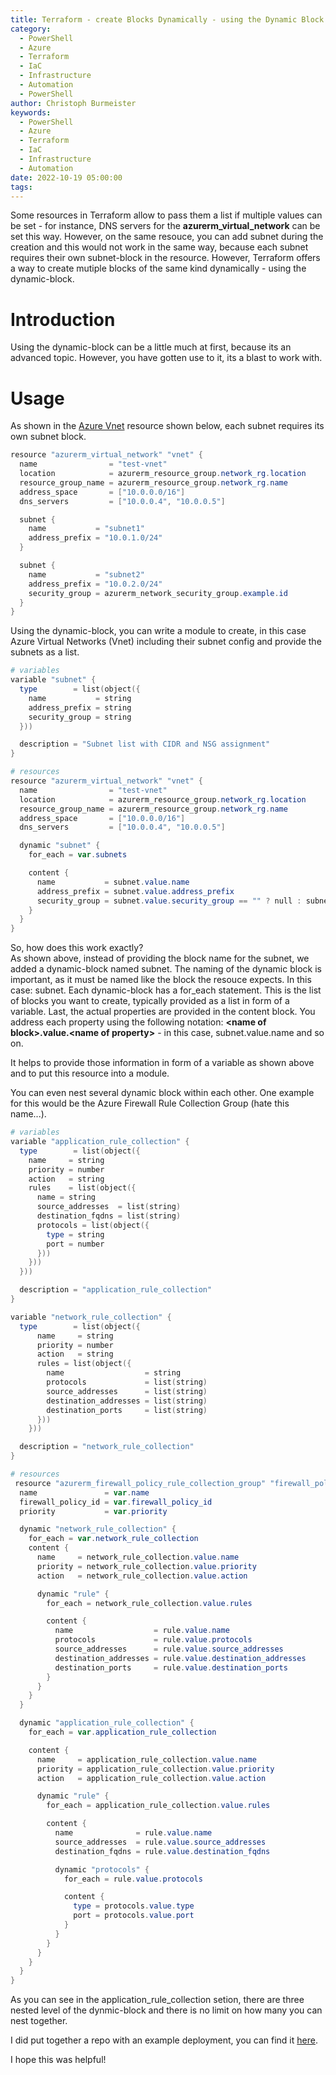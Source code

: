```yaml
---
title: Terraform - create Blocks Dynamically - using the Dynamic Block
category:
  - PowerShell
  - Azure
  - Terraform
  - IaC
  - Infrastructure
  - Automation
  - PowerShell
author: Christoph Burmeister
keywords:
  - PowerShell
  - Azure
  - Terraform
  - IaC
  - Infrastructure
  - Automation
date: 2022-10-19 05:00:00
tags:
---
```


Some resources in Terraform allow to pass them a list if multiple values can be set - for instance, DNS servers for the **azurerm_virtual_network** can be set this way. However, on the same resouce, you can add subnet during the creation and this would not work in the same way, because each subnet requires their own subnet-block in the resource. However, Terraform offers a way to create mutiple blocks of the same kind dynamically - using the dynamic-block.

<!-- more -->
<!-- toc -->

# Introduction
Using the dynamic-block can be a little much at first, because its an advanced topic. However, you have gotten use to it, its a blast to work with.

# Usage
As shown in the [Azure Vnet](https://registry.terraform.io/providers/hashicorp/azurerm/latest/docs/resources/virtual_network#example-usage) resource shown below, each subnet requires its own subnet block.

```powershell
resource "azurerm_virtual_network" "vnet" {
  name                = "test-vnet"
  location            = azurerm_resource_group.network_rg.location
  resource_group_name = azurerm_resource_group.network_rg.name
  address_space       = ["10.0.0.0/16"]
  dns_servers         = ["10.0.0.4", "10.0.0.5"]

  subnet {
    name           = "subnet1"
    address_prefix = "10.0.1.0/24"
  }

  subnet {
    name           = "subnet2"
    address_prefix = "10.0.2.0/24"
    security_group = azurerm_network_security_group.example.id
  }
}
```

Using the dynamic-block, you can write a module to create, in this case Azure Virtual Networks (Vnet) including their subnet config and provide the subnets as a list.
```powershell
# variables
variable "subnet" {
  type        = list(object({
    name           = string
    address_prefix = string
    security_group = string
  }))

  description = "Subnet list with CIDR and NSG assignment"
}

# resources
resource "azurerm_virtual_network" "vnet" {
  name                = "test-vnet"
  location            = azurerm_resource_group.network_rg.location
  resource_group_name = azurerm_resource_group.network_rg.name
  address_space       = ["10.0.0.0/16"]
  dns_servers         = ["10.0.0.4", "10.0.0.5"]

  dynamic "subnet" {
    for_each = var.subnets

    content {
      name           = subnet.value.name
      address_prefix = subnet.value.address_prefix
      security_group = subnet.value.security_group == "" ? null : subnet.value.source_addresses
    }
  }
}
```

So, how does this work exactly?<br>
As shown above, instead of providing the block name for the subnet, we added a dynamic-block named subnet. The naming of the dynamic block is important, as it must be named like the block the resouce expects. In this case: subnet. Each dynamic-block has a for_each statement. This is the list of blocks you want to create, typically provided as a list in form of a variable. Last, the actual properties are provided in the content block. You address each property using the following notation: **\<name of block\>.value.\<name of property\>** - in this case, subnet.value.name and so on.

It helps to provide those information in form of a variable as shown above and to put this resource into a module.

You can even nest several dynamic block within each other. One example for this would be the Azure Firewall Rule Collection Group (hate this name...).

```powershell
# variables
variable "application_rule_collection" {
  type        = list(object({
    name     = string
    priority = number
    action   = string
    rules    = list(object({
      name = string
      source_addresses  = list(string)
      destination_fqdns = list(string)
      protocols = list(object({
        type = string
        port = number
      }))
    }))
  }))

  description = "application_rule_collection"
}

variable "network_rule_collection" {
  type        = list(object({
      name     = string
      priority = number
      action   = string
      rules = list(object({
        name                  = string
        protocols             = list(string)
        source_addresses      = list(string)
        destination_addresses = list(string)
        destination_ports     = list(string)
      }))
    }))

  description = "network_rule_collection"
}

# resources
 resource "azurerm_firewall_policy_rule_collection_group" "firewall_policy_collections" {
  name               = var.name
  firewall_policy_id = var.firewall_policy_id
  priority           = var.priority

  dynamic "network_rule_collection" {
    for_each = var.network_rule_collection
    content {
      name     = network_rule_collection.value.name
      priority = network_rule_collection.value.priority
      action   = network_rule_collection.value.action

      dynamic "rule" {
        for_each = network_rule_collection.value.rules

        content {
          name                  = rule.value.name
          protocols             = rule.value.protocols
          source_addresses      = rule.value.source_addresses
          destination_addresses = rule.value.destination_addresses
          destination_ports     = rule.value.destination_ports
        }
      }
    }
  }

  dynamic "application_rule_collection" {
    for_each = var.application_rule_collection

    content {
      name     = application_rule_collection.value.name
      priority = application_rule_collection.value.priority
      action   = application_rule_collection.value.action

      dynamic "rule" {
        for_each = application_rule_collection.value.rules

        content {
          name              = rule.value.name
          source_addresses  = rule.value.source_addresses
          destination_fqdns = rule.value.destination_fqdns

          dynamic "protocols" {
            for_each = rule.value.protocols

            content {
              type = protocols.value.type
              port = protocols.value.port
            }
          }
        }
      }
    }
  }
}

```

As you can see in the application_rule_collection setion, there are three nested level of the dynmic-block and there is no limit on how many you can nest together.

I did put together a repo with an example deployment, you can find it [here](https://github.com/chrburmeister/terraform-dynamic).

I hope this was helpful!
